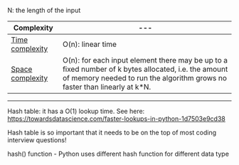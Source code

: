 
N: the length of the input

Complexity | ---
--- | ---
<a href="https://en.wikipedia.org/wiki/Time_complexity">Time complexity</a> | O(n): linear time  
<a href="https://en.wikipedia.org/wiki/Space_complexity">Space complexity</a> | O(n): for each input element there may be up to a fixed number of k bytes allocated, i.e. the amount of memory needed to run the algorithm grows no faster than linearly at k*N.

---------

Hash table: it has a O(1) lookup time. See here: https://towardsdatascience.com/faster-lookups-in-python-1d7503e9cd38

Hash table is so important that it needs to be on the top of most coding interview questions!

hash() function - Python uses different hash function for different data type

